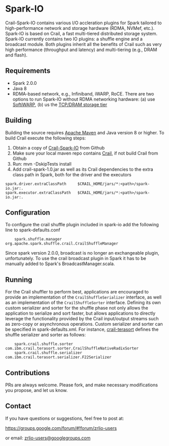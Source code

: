 # Spark-IO

Crail-Spark-IO contains various I/O accleration plugins for Spark tailored to high-performance network and storage hardware (RDMA, NVMef, etc.). Spark-IO is based on Crail, a fast multi-tiered distributed storage system. Spark-IO currently contains two IO plugins: a shuffle engine and a broadcast module. Both plugins inherit all the benefits of Crail such as very high performance (throughput and latency) and multi-tiering (e.g., DRAM and flash).

## Requirements

* Spark 2.0.0
* Java 8
* RDMA-based network, e.g., Infiniband, iWARP, RoCE. There are two options to run Spark-IO without RDMA networking hardware: (a) use [SoftiWARP](https://github.com/zrlio/softiwarp), (b) us the [TCP/DRAM storage tier](https://github.com/zrlio/crail-netty)

## Building 

Building the source requires [Apache Maven](http://maven.apache.org/) and Java version 8 or higher.
To build Crail execute the following steps:

1. Obtain a copy of [Crail-Spark-IO](https://github.com/zrlio/crail-spark-io) from Github
2. Make sure your local maven repo contains [Crail](https://github.com/zrlio/crail), if not build Crail from Github
4. Run: mvn -DskipTests install
5. Add crail-spark-1.0.jar as well as its Crail dependencies to the extra class path in Spark, both for the driver and the executors

```
spark.driver.extraClassPath     $CRAIL_HOME/jars/*:<path>/spark-io.jar:.
spark.executor.extraClassPath   $CRAIL_HOME/jars/*:<path>/spark-io.jar:.
```

## Configuration

To configure the crail shuffle plugin included in spark-io add the following line to spark-defaults.conf
```
    spark.shuffle.manager		org.apache.spark.shuffle.crail.CrailShuffleManager
```
Since spark version 2.0.0, broadcast is no longer an exchangeable plugin, unfortunately. To use the crail broadcast plugin in Spark it has to be manually added to Spark's BroadcastManager.scala.

## Running

For the Crail shuffler to perform best, applications are encouraged to provide an implementation of the `CrailShuffleSerializer` interface, as well as an implementation of the `CrailShuffleSorter` interface. Defining its own custom serializer and sorter for the shuffle phase not only allows the application to serialize and sort faster, but allows applications to directly leverage the functionality provided by the Crail input/output streams such as zero-copy or asynchronous operations. Custom serializer and sorter can be specified in spark-defaults.xml. For instance, [crail-terasort](https://github.com/zrlio/crail-terasort) defines the shuffle serializer and sorter as follows:

```
    spark.crail.shuffle.sorter     com.ibm.crail.terasort.sorter.CrailShuffleNativeRadixSorter
    spark.crail.shuffle.serializer com.ibm.crail.terasort.serializer.F22Serializer
```

## Contributions

PRs are always welcome. Please fork, and make necessary modifications 
you propose, and let us know. 

## Contact 

If you have questions or suggestions, feel free to post at:

https://groups.google.com/forum/#!forum/zrlio-users

or email: zrlio-users@googlegroups.com


